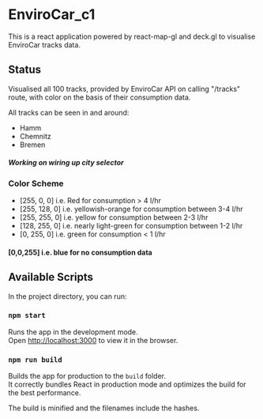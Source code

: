 # EnviroCar_c1
This is a react application powered by react-map-gl and deck.gl to visualise EnviroCar tracks data.

## Status

Visualised all 100 tracks, provided by EnviroCar API on calling "/tracks" route, with color on the basis of their consumption data.

All tracks can be seen in and around:
* Hamm
* Chemnitz
* Bremen

##### Working on wiring up city selector 

### Color Scheme

* [255, 0, 0] i.e. Red for consumption > 4 l/hr
* [255, 128, 0] i.e. yellowish-orange for consumption between 3-4 l/hr
* [255, 255, 0] i.e. yellow for consumption between 2-3 l/hr
* [128, 255, 0] i.e. nearly light-green for consumption between 1-2 l/hr
* [0, 255, 0] i.e. green for consumption < 1 l/hr<br />

#### [0,0,255] i.e. blue for no consumption data

## Available Scripts

In the project directory, you can run:

### `npm start`

Runs the app in the development mode.<br />
Open [http://localhost:3000](http://localhost:3000) to view it in the browser.

### `npm run build`

Builds the app for production to the `build` folder.<br />
It correctly bundles React in production mode and optimizes the build for the best performance.

The build is minified and the filenames include the hashes.<br />
